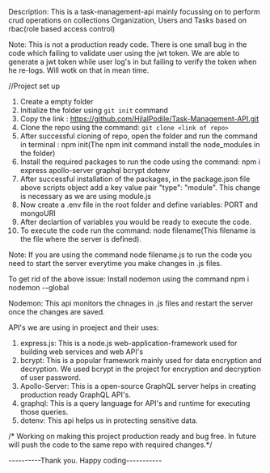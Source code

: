 Description: This is a task-management-api mainly focussing on to perform crud operations on collections Organization, Users and Tasks based on rbac(role based access control)

Note: This is not a production ready code. There is one small bug in the code which failing to validate user using the jwt token. We are able to generate a jwt token while user log's in but failing to verify the token when he re-logs. Will wotk on that in mean time.

//Project set up

1. Create a empty folder 
2. Initialize the folder using `git init` command
3. Copy the link : https://github.com/HilalPodile/Task-Management-API.git
4. Clone the repo using the command: `git clone <link of repo>`
5. After successful cloning of repo, open the folder and run the command in terminal : npm init(The npm init command install the node_modules in the folder)
6. Install the required packages to run the code using the command: npm i express apollo-server graphql bcrypt dotenv 
7. After successful installation of the packages, in the package.json file above scripts object add a key value pair "type": "module". This change is necessary as we are using module.js
8. Now create a .env file in the root folder and define variables: PORT and mongoURI
9. After declartion of variables you would be ready to execute the code.
10. To execute the code run the command: node filename(This filename is the file where the server is defined).

Note: If you are using the command node filename.js to run the code you need to start the server everytime you make changes in .js files.

To get rid of the above issue: Install nodemon using the command npm i nodemon --global

Nodemon: This api monitors the chnages in .js files and restart the server once the changes are saved.

API's we are using in proeject and their uses:

1. express.js: This is a node.js web-application-framework used for building web services and web API's
2. bcrypt: This is a popular framework mainly used for data encryption and decryption. We used bcrypt in the project for encryption and decryption of user password.
3. Apollo-Server: This is a open-source GraphQL server helps in creating production ready GraphQL API's.
4. graphql: This is a query language for API's and runtime for executing those queries.
5. dotenv: This api helps us in protecting sensitive data.

/* Working on making this project production ready and bug free. In future will push the code to the same repo with required changes.*/

----------Thank you. Happy coding-----------